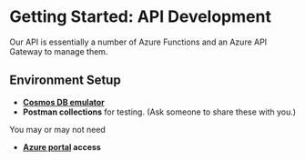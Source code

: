 # Getting Started: API Development #

Our API is essentially a number of Azure Functions and an Azure API Gateway to manage them.

## Environment Setup ##
- **[Cosmos DB emulator](https://docs.microsoft.com/en-us/azure/cosmos-db/local-emulator#installation)**
- **Postman collections** for testing. (Ask someone to share these with you.)

You may or may not need
- **[Azure portal](portal.azure.com) access**